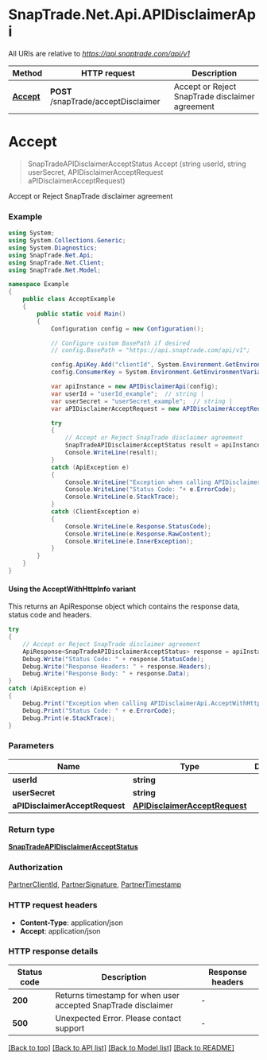 # SnapTrade.Net.Api.APIDisclaimerApi

All URIs are relative to *https://api.snaptrade.com/api/v1*

| Method | HTTP request | Description |
|--------|--------------|-------------|
| [**Accept**](APIDisclaimerApi.md#accept) | **POST** /snapTrade/acceptDisclaimer | Accept or Reject SnapTrade disclaimer agreement |

<a name="accept"></a>
# **Accept**
> SnapTradeAPIDisclaimerAcceptStatus Accept (string userId, string userSecret, APIDisclaimerAcceptRequest aPIDisclaimerAcceptRequest)

Accept or Reject SnapTrade disclaimer agreement

### Example
```csharp
using System;
using System.Collections.Generic;
using System.Diagnostics;
using SnapTrade.Net.Api;
using SnapTrade.Net.Client;
using SnapTrade.Net.Model;

namespace Example
{
    public class AcceptExample
    {
        public static void Main()
        {
            Configuration config = new Configuration();

            // Configure custom BasePath if desired
            // config.BasePath = "https://api.snaptrade.com/api/v1";

            config.ApiKey.Add("clientId", System.Environment.GetEnvironmentVariable("SNAPTRADE_CLIENT_ID"));
            config.ConsumerKey = System.Environment.GetEnvironmentVariable("SNAPTRADE_CONSUMER_KEY");

            var apiInstance = new APIDisclaimerApi(config);
            var userId = "userId_example";  // string | 
            var userSecret = "userSecret_example";  // string | 
            var aPIDisclaimerAcceptRequest = new APIDisclaimerAcceptRequest(); // APIDisclaimerAcceptRequest | 

            try
            {
                // Accept or Reject SnapTrade disclaimer agreement
                SnapTradeAPIDisclaimerAcceptStatus result = apiInstance.Accept(userId, userSecret, aPIDisclaimerAcceptRequest);
                Console.WriteLine(result);
            }
            catch (ApiException e)
            {
                Console.WriteLine("Exception when calling APIDisclaimerApi.Accept: " + e.Message);
                Console.WriteLine("Status Code: "+ e.ErrorCode);
                Console.WriteLine(e.StackTrace);
            }
            catch (ClientException e)
            {
                Console.WriteLine(e.Response.StatusCode);
                Console.WriteLine(e.Response.RawContent);
                Console.WriteLine(e.InnerException);
            }
        }
    }
}
```

#### Using the AcceptWithHttpInfo variant
This returns an ApiResponse object which contains the response data, status code and headers.

```csharp
try
{
    // Accept or Reject SnapTrade disclaimer agreement
    ApiResponse<SnapTradeAPIDisclaimerAcceptStatus> response = apiInstance.AcceptWithHttpInfo(userId, userSecret, aPIDisclaimerAcceptRequest);
    Debug.Write("Status Code: " + response.StatusCode);
    Debug.Write("Response Headers: " + response.Headers);
    Debug.Write("Response Body: " + response.Data);
}
catch (ApiException e)
{
    Debug.Print("Exception when calling APIDisclaimerApi.AcceptWithHttpInfo: " + e.Message);
    Debug.Print("Status Code: " + e.ErrorCode);
    Debug.Print(e.StackTrace);
}
```

### Parameters

| Name | Type | Description | Notes |
|------|------|-------------|-------|
| **userId** | **string** |  |  |
| **userSecret** | **string** |  |  |
| **aPIDisclaimerAcceptRequest** | [**APIDisclaimerAcceptRequest**](APIDisclaimerAcceptRequest.md) |  |  |

### Return type

[**SnapTradeAPIDisclaimerAcceptStatus**](SnapTradeAPIDisclaimerAcceptStatus.md)

### Authorization

[PartnerClientId](../README.md#PartnerClientId), [PartnerSignature](../README.md#PartnerSignature), [PartnerTimestamp](../README.md#PartnerTimestamp)

### HTTP request headers

 - **Content-Type**: application/json
 - **Accept**: application/json


### HTTP response details
| Status code | Description | Response headers |
|-------------|-------------|------------------|
| **200** | Returns timestamp for when user accepted SnapTrade disclaimer |  -  |
| **500** | Unexpected Error. Please contact support |  -  |

[[Back to top]](#) [[Back to API list]](../README.md#documentation-for-api-endpoints) [[Back to Model list]](../README.md#documentation-for-models) [[Back to README]](../README.md)


